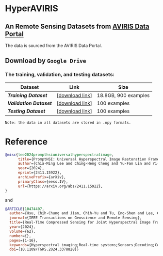 # HyperAVIRIS

## An Remote Sensing Datasets from [AVIRIS Data Portal](https://aviris.jpl.nasa.gov/)

The data is sourced from the AVIRIS Data Portal.

## Download by `Google Drive`

### The training, validation, and testing datasets:

| Dataset                  | Link                                                                                                    | Size                 |
| ------------------------ | ------------------------------------------------------------------------------------------------------- | -------------------- |
| **_Training Dataset_**   | [[download link](https://drive.google.com/drive/folders/1T0QtU3ywRd2mjQrrWdcnFjths6stQEFh?usp=sharing)] | 18.8GB, 900 examples |
| **_Validation Dataset_** | [[download link](https://drive.google.com/drive/folders/12xX_vkvlnh0-nYLDyg458m8CoyhhLOXo?usp=sharing)] | 100 examples         |
| **_Testing Dataset_**    | [[download link](https://drive.google.com/drive/folders/1GDfyftApOySTvFwRhEUohrPcb5fLwZVo?usp=sharing)] | 100 examples         |

`Note: the data in all datasets are stored in .npy formats.`

# Reference

```bibtex
@misc{lee2024prompthsiuniversalhyperspectralimage,
      title={PromptHSI: Universal Hyperspectral Image Restoration Framework for Composite Degradation},
      author={Chia-Ming Lee and Ching-Heng Cheng and Yu-Fan Lin and Yi-Ching Cheng and Wo-Ting Liao and Chih-Chung Hsu and Fu-En Yang and Yu-Chiang Frank Wang},
      year={2024},
      eprint={2411.15922},
      archivePrefix={arXiv},
      primaryClass={eess.IV},
      url={https://arxiv.org/abs/2411.15922},
}
```

and

```bibtex
@ARTICLE{10474407,
  author={Hsu, Chih-Chung and Jian, Chih-Yu and Tu, Eng-Shen and Lee, Chia-Ming and Chen, Guan-Lin},
  journal={IEEE Transactions on Geoscience and Remote Sensing},
  title={Real-Time Compressed Sensing for Joint Hyperspectral Image Transmission and Restoration for CubeSat},
  year={2024},
  volume={62},
  number={},
  pages={1-16},
  keywords={Hyperspectral imaging;Real-time systems;Sensors;Decoding;Compressed sensing;Training;Task analysis;Compressed sensing;deep learning (DL);hyperspectral image (HSI);hyperspectral restoration;real-time applications},
  doi={10.1109/TGRS.2024.3378828}}
```
